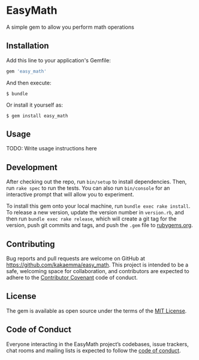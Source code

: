 # EasyMath

A simple gem to allow you perform math operations

## Installation

Add this line to your application's Gemfile:

```ruby
gem 'easy_math'
```

And then execute:

    $ bundle

Or install it yourself as:

    $ gem install easy_math

## Usage

TODO: Write usage instructions here

## Development

After checking out the repo, run `bin/setup` to install dependencies. Then, run `rake spec` to run the tests. You can also run `bin/console` for an interactive prompt that will allow you to experiment.

To install this gem onto your local machine, run `bundle exec rake install`. To release a new version, update the version number in `version.rb`, and then run `bundle exec rake release`, which will create a git tag for the version, push git commits and tags, and push the `.gem` file to [rubygems.org](https://rubygems.org).

## Contributing

Bug reports and pull requests are welcome on GitHub at https://github.com/kakaemma/easy_math. This project is intended to be a safe, welcoming space for collaboration, and contributors are expected to adhere to the [Contributor Covenant](http://contributor-covenant.org) code of conduct.

## License

The gem is available as open source under the terms of the [MIT License](https://opensource.org/licenses/MIT).

## Code of Conduct

Everyone interacting in the EasyMath project’s codebases, issue trackers, chat rooms and mailing lists is expected to follow the [code of conduct](https://github.com/kakaemma/easy_math/blob/master/CODE_OF_CONDUCT.md).
